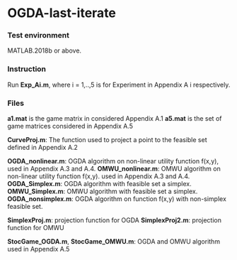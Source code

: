 # OGDA-last-iterate

### Test environment
MATLAB.2018b or above.
### Instruction
Run **Exp_Ai.m**, where i = 1,..,5 is for Experiment in Appendix A i respectively.

### Files
**a1.mat** is the game matrix in considered Appendix A.1
**a5.mat** is the set of game matrices considered in Appendix A.5

**CurveProj.m**: The function used to project a point to the feasible set defined in Appendix A.2

**OGDA_nonlinear.m**: OGDA algorithm on non-linear utility function f(x,y), used in Appendix A.3 and A.4.
**OMWU_nonlinear.m**: OMWU algorithm on non-linear utility function f(x,y). used in Appendix A.3 and A.4.
**OGDA_Simplex.m**: OGDA algorithm with feasible set a simplex.
**OMWU_Simplex.m**: OMWU algorithm with feasible set a simplex.
**OGDA_nonsimplex.m**: OGDA algorithm on function f(x,y) with non-simplex feasible set.

**SimplexProj.m**: projection function for OGDA 
**SimplexProj2.m**: projection function for OMWU 

**StocGame_OGDA.m**, **StocGame_OMWU.m**: OGDA and OMWU algorithm used in Appendix A.5
